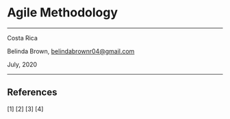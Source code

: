 # Agile Methodology 
----------

Costa Rica

Belinda Brown, belindabrownr04@gmail.com

July, 2020

----------

## References 
[1]
[2]
[3]
[4]

